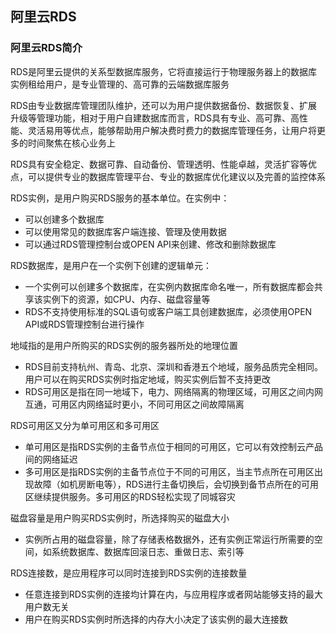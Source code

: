 ## 阿里云RDS

### 阿里云RDS简介

RDS是阿里云提供的关系型数据库服务，它将直接运行于物理服务器上的数据库实例租给用户，是专业管理的、高可靠的云端数据库服务

RDS由专业数据库管理团队维护，还可以为用户提供数据备份、数据恢复、扩展升级等管理功能，相对于用户自建数据库而言，RDS具有专业、高可靠、高性能、灵活易用等优点，能够帮助用户解决费时费力的数据库管理任务，让用户将更多的时间聚焦在核心业务上

RDS具有安全稳定、数据可靠、自动备份、管理透明、性能卓越，灵活扩容等优点，可以提供专业的数据库管理平台、专业的数据库优化建议以及完善的监控体系

RDS实例，是用户购买RDS服务的基本单位。在实例中：- 可以创建多个数据库- 可以使用常见的数据库客户端连接、管理及使用数据- 可以通过RDS管理控制台或OPEN API来创建、修改和删除数据库

RDS数据库，是用户在一个实例下创建的逻辑单元：
- 一个实例可以创建多个数据库，在实例内数据库命名唯一，所有数据库都会共享该实例下的资源，如CPU、内存、磁盘容量等- RDS不支持使用标准的SQL语句或客户端工具创建数据库，必须使用OPEN API或RDS管理控制台进行操作

地域指的是用户所购买的RDS实例的服务器所处的地理位置- RDS目前支持杭州、青岛、北京、深圳和香港五个地域，服务品质完全相同。用户可以在购买RDS实例时指定地域，购买实例后暂不支持更改
- RDS可用区是指在同一地域下，电力、网络隔离的物理区域，可用区之间内网互通，可用区内网络延时更小，不同可用区之间故障隔离

RDS可用区又分为单可用区和多可用区- 单可用区是指RDS实例的主备节点位于相同的可用区，它可以有效控制云产品间的网络延迟- 多可用区是指RDS实例的主备节点位于不同的可用区，当主节点所在可用区出现故障（如机房断电等），RDS进行主备切换后，会切换到备节点所在的可用区继续提供服务。多可用区的RDS轻松实现了同城容灾磁盘容量是用户购买RDS实例时，所选择购买的磁盘大小 
 - 实例所占用的磁盘容量，除了存储表格数据外，还有实例正常运行所需要的空间，如系统数据库、数据库回滚日志、重做日志、索引等

RDS连接数，是应用程序可以同时连接到RDS实例的连接数量
- 任意连接到RDS实例的连接均计算在内，与应用程序或者网站能够支持的最大用户数无关- 用户在购买RDS实例时所选择的内存大小决定了该实例的最大连接数